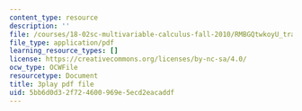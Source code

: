 ```yaml
---
content_type: resource
description: ''
file: /courses/18-02sc-multivariable-calculus-fall-2010/RMBGQtwkoyU_transcript.pdf
file_type: application/pdf
learning_resource_types: []
license: https://creativecommons.org/licenses/by-nc-sa/4.0/
ocw_type: OCWFile
resourcetype: Document
title: 3play pdf file
uid: 5bb6d0d3-2f72-4600-969e-5ecd2eacaddf
---
```

